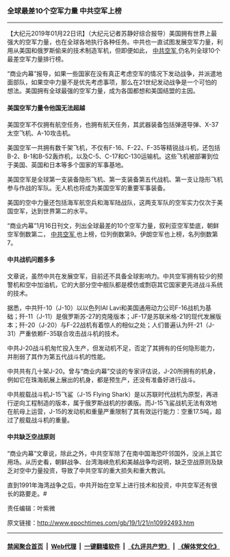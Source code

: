 ### 全球最差10个空军力量 中共空军上榜
------------------------

<p>
 【大纪元2019年01月22日讯】（大纪元记者苏静好综合报导）美国拥有世界上最强大的空军力量，也在全球各地执行各种任务。中共也一直试图发展空军力量，利用从美国和俄罗斯偷来的技术制造军机，但即便如此，
 <a href="http://www.epochtimes.com/gb/tag/%E4%B8%AD%E5%85%B1%E7%A9%BA%E5%86%9B.html">
  中共空军
 </a>
 仍名列全球10个最差空军力量排行榜。
</p>
<p>
 “商业内幕”报导，如果一些国家在没有真正考虑空军的情况下发动战争，并派遣地面部队，如果空中力量不是优先考虑事项，那么在21世纪发动战争是一个可怕的想法。美国拥有全球最强的空军力量，成为各国都想和美国结盟的主因。
</p>
<h4>
 美国空军力量令他国无法超越
</h4>
<p>
 美国空军不仅拥有航空任务，也拥有航天任务，其武器装备包括弹道导弹、X-37太空飞机、A-10攻击机。
</p>
<p>
 美国空军一共拥有数千架飞机，不仅有F-16、F-22、F-35等精锐战斗机，还包括B-2、B-1和B-52轰炸机，以及C-5、C-17和C-130运输机。这些飞机被部署到位于美国、英国和日本等多个国家的军事基地。
</p>
<p>
 美国空军是全球第一支装备隐形飞机、第一支装备第五代战机、第一支让隐形飞机参与作战的军队。无人机也将成为美国空军的重要军事装备。
</p>
<p>
 美国的空中力量还包括海军航空兵和海军陆战队，这两支军队的空军实力仅次于美国空军，达到世界第二的水平。
</p>
<p>
 “商业内幕”1月16日刊文，列出全球最差的10个空军力量，叙利亚空军垫底，朝鲜空军倒数第二，
 <a href="http://www.epochtimes.com/gb/tag/%E4%B8%AD%E5%85%B1%E7%A9%BA%E5%86%9B.html">
  中共空军
 </a>
 也上榜，位列倒数第9。伊朗空军也上榜，名列倒数第7。
</p>
<h4>
 中共战机问题多多
</h4>
<p>
 文章说，虽然中共在发展空军，目前还不具备全球影响力。中共空军拥有较少的预警机和空中加油机，它的大部分空中舰队都是模仿或剽窃其它国家更先进战斗系统的技术。
</p>
<p>
 据悉，中共歼-10（J-10）以以色列IAI Lavi和美国通用动力公司F-16战机为基础；歼-11（J-11）是俄罗斯苏-27的克隆版本；JF-17是苏联米格-21的现代发展版本；歼-20（J-20）与F-22战机有着惊人的相似之处；人们普遍认为歼-21（J-31）严重依赖F-35联合攻击战斗机的技术。
</p>
<p>
 中共J-20战斗机匆忙投入生产，但发动机不足，否定了其拥有的任何隐形能力，并削弱了其作为第五代战斗机的性能。
</p>
<p>
 中共共有几十架J-20。曾与“商业内幕”交谈的专家评估说，J-20所拥有的机身，例如它在珠海航展上展出的机身，都是预生产，还没有准备好进行战斗。
</p>
<p>
 中共舰载战斗机J-15飞鲨（J-15 Flying Shark）是以苏联时代战机为原型，再进行逆向工程制造的版本，属于俄罗斯战机的抄袭版。而J-15飞鲨战机无法有效地在航母上运营，J-15的发动机和重量严重限制了其有效运行能力：空重17.5吨，超过了舰载战斗机的重量。
</p>
<h4>
 中共缺乏空战原则
</h4>
<p>
 “商业内幕”文章说，除此之外，中共空军除了在南中国海恐吓邻国外，没派上其它用场。从历史看，朝鲜战争、台湾海峡危机和美越战争均说明，缺乏空战原则及缺乏对空中力量投资，导致了中共空军的重大损失和重大教训。
</p>
<p>
 直到1991年海湾战争之后，中共开始在空军上进行技术和投资，中共空军还有很长的路要走。#
</p>
<p>
 责任编辑：叶紫微
</p>

原文链接：http://www.epochtimes.com/gb/19/1/21/n10992493.htm


------------------------
#### [禁闻聚合首页](https://github.com/gfw-breaker/banned-news/blob/master/README.md) &nbsp;|&nbsp; [Web代理](https://github.com/gfw-breaker/open-proxy/blob/master/README.md) &nbsp;|&nbsp; [一键翻墙软件](https://github.com/gfw-breaker/nogfw/blob/master/README.md) &nbsp;|&nbsp; [《九评共产党》](https://github.com/gfw-breaker/9ping.md/blob/master/README.md#九评之一评共产党是什么) &nbsp;|&nbsp; [《解体党文化》](https://github.com/gfw-breaker/jtdwh.md/blob/master/README.md#绪论)